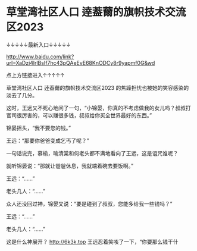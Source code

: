 # 草堂湾社区人口 逹葢薾的旗帜技术交流区2023

↓↓↓↓↓最新入口↓↓↓↓↓

http://www.baidu.com/link?url=XaDzi4lrlBsIf7hc43pQAeEvE68KnODCy8r9yapmf0G&wd

点上方链接进入↑↑↑↑↑

草堂湾社区人口 逹葢薾的旗帜技术交流区2023
的焦躁担忧也被她的笑容感染的淡去了几分。

这时，王远又不死心地问了一句，“小锦晏，你真的不考虑做我的女儿吗？叔叔打官司很厉害的，可以赚很多钱，叔叔给你买全世界最好的东西。”

锦晏摇头，“我不要您的钱。”

王远：“那要你爸爸变成乞丐了呢？”

一句话说完，慕榆，喻清棠和何老头都不满地看向了王远，这是诅咒谁呢？

就听锦晏说：“那就让爸爸休息，我就端着碗去要饭啊。”

王远：“……”

老头几人：“……”

众人还没回过神，锦晏又说：“要是碰到了叔叔，您能多给我一些钱吗？”

王远：“……”

老头几人：“……”

这是什么神展开？
http://6k3k.top
王远忍着笑咳了一下，“你要那么钱干什
